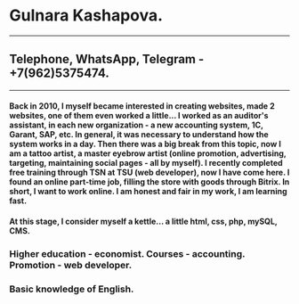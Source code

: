 # Gulnara Kashapova.
*******
## Telephone, WhatsApp, Telegram - +7(962)5375474.
*****
#### Back in 2010, I myself became interested in creating websites, made 2 websites, one of them even worked a little... I worked as an auditor's assistant, in each new organization - a new accounting system, 1C, Garant, SAP, etc. In general, it was necessary to understand how the system works in a day. Then there was a big break from this topic, now I am a tattoo artist, a master eyebrow artist (online promotion, advertising, targeting, maintaining social pages - all by myself). I recently completed free training through TSN at TSU (web developer), now I have come here. I found an online part-time job, filling the store with goods through Bitrix. In short, I want to work online. I am honest and fair in my work, I am learning fast.
#### At this stage, I consider myself a kettle... a little html, css, php, mySQL, CMS.
### Higher education - economist. Courses - accounting. Promotion - web developer.
### Basic knowledge of English.
